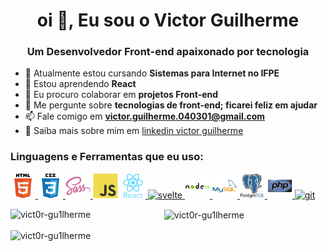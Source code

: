 <h1 align="center">oi 👋, Eu sou o Victor Guilherme</h1>
<h3 align="center">Um Desenvolvedor Front-end apaixonado por tecnologia</h3>

- 🔭 Atualmente estou cursando **Sistemas para Internet no IFPE**
- 🌱 Estou aprendendo **React**
- 👯 Eu procuro colaborar em **projetos Front-end**
- 💬 Me pergunte sobre **tecnologias de front-end; ficarei feliz em ajudar**
- 📫 Fale comigo em **victor.guilherme.040301@gmail.com**
- 📄 Saiba mais sobre mim em [linkedin victor guilherme](https://www.linkedin.com/in/victor-guilherme-455951215/)

<!-- <h3 align="left">Contatos:</h3>
<p align="left">
<a href="https://linkedin.com/in/https://www.linkedin.com/in/victor-guilherme-455951215/" target="blank"><img align="center" src="https://raw.githubusercontent.com/rahuldkjain/github-profile-readme-generator/master/src/images/icons/Social/linked-in-alt.svg" alt="https://www.linkedin.com/in/victor-guilherme-455951215/" height="30" width="40" /></a>
<a href="https://discord.gg/Victor Guilherme#2356" target="blank"><img align="center" src="https://raw.githubusercontent.com/rahuldkjain/github-profile-readme-generator/master/src/images/icons/Social/discord.svg" alt="Victor Guilherme#2356" height="30" width="40" /></a>
</p> --!>

<h3 align="left">Linguagens e Ferramentas que eu uso:</h3>
<p align="left"> 
<a href="https://www.w3.org/html/" target="_blank" rel="noreferrer"> <img src="https://raw.githubusercontent.com/devicons/devicon/master/icons/html5/html5-original-wordmark.svg" alt="html5" width="40" height="40"/> </a>
<a href="https://www.w3schools.com/css/" target="_blank" rel="noreferrer"> <img src="https://raw.githubusercontent.com/devicons/devicon/master/icons/css3/css3-original-wordmark.svg" alt="css3" width="40" height="40"/> </a> 
<a href="https://sass-lang.com" target="_blank" rel="noreferrer"> <img src="https://raw.githubusercontent.com/devicons/devicon/master/icons/sass/sass-original.svg" alt="sass" width="40" height="40"/> </a>    <a href="https://developer.mozilla.org/en-US/docs/Web/JavaScript" target="_blank" rel="noreferrer"> <img src="https://raw.githubusercontent.com/devicons/devicon/master/icons/javascript/javascript-original.svg" alt="javascript" width="40" height="40"/></a>
<a href="https://reactjs.org/" target="_blank" rel="noreferrer"> <img src="https://raw.githubusercontent.com/devicons/devicon/master/icons/react/react-original-wordmark.svg" alt="react" width="40" height="40"/> </a> 
<a href="https://svelte.dev" target="_blank" rel="noreferrer"> <img src="https://upload.wikimedia.org/wikipedia/commons/1/1b/Svelte_Logo.svg" alt="svelte" width="40" height="40"/> </a> 
<a href="https://nodejs.org" target="_blank" rel="noreferrer"> <img src="https://raw.githubusercontent.com/devicons/devicon/master/icons/nodejs/nodejs-original-wordmark.svg" alt="nodejs" width="40" height="40"/> </a>    <a href="https://www.mysql.com/" target="_blank" rel="noreferrer"> <img src="https://raw.githubusercontent.com/devicons/devicon/master/icons/mysql/mysql-original-wordmark.svg" alt="mysql" width="40" height="40"/> </a>
<a href="https://www.postgresql.org" target="_blank" rel="noreferrer"> <img src="https://raw.githubusercontent.com/devicons/devicon/master/icons/postgresql/postgresql-original-wordmark.svg" alt="postgresql" width="40" height="40"/> </a> 
<a href="https://www.php.net" target="_blank" rel="noreferrer"> <img src="https://raw.githubusercontent.com/devicons/devicon/master/icons/php/php-original.svg" alt="php" width="40" height="40"/> </a> 
<a href="https://git-scm.com/" target="_blank" rel="noreferrer"> <img src="https://www.vectorlogo.zone/logos/git-scm/git-scm-icon.svg" alt="git" width="40" height="40"/> </a></p>

<p><img align="left" width="48%" src="https://github-readme-stats.vercel.app/api/top-langs?username=vict0r-gu1lherme&show_icons=true&locale=en&layout=compact" alt="vict0r-gu1lherme" /></p>

<p>&nbsp;<img align="center"  width="48%" src="https://github-readme-stats.vercel.app/api?username=vict0r-gu1lherme&show_icons=true&locale=en" alt="vict0r-gu1lherme" /></p>

<p><img align="center" src="https://github-readme-streak-stats.herokuapp.com/?user=vict0r-gu1lherme&" alt="vict0r-gu1lherme" /></p>
